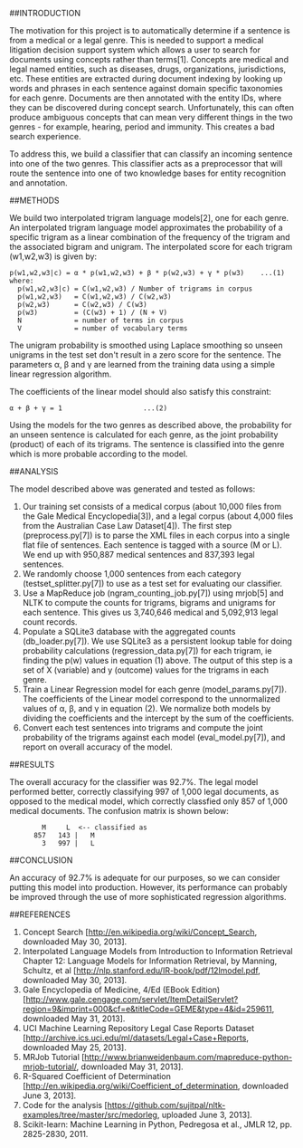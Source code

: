 ##INTRODUCTION

The motivation for this project is to automatically determine if a sentence is from a medical or a legal genre. This is needed to support a medical litigation decision support system which allows a user to search for documents using concepts rather than terms[1]. Concepts are medical and legal named entities, such as diseases, drugs, organizations, jurisdictions, etc. These entities are extracted during document indexing by looking up words and phrases in each sentence against domain specific taxonomies for each genre. Documents are then annotated with the entity IDs, where they can be discovered during concept search. Unfortunately, this can often produce ambiguous concepts that can mean very different things in the two genres - for example, hearing, period and immunity. This creates a bad search experience.

To address this, we build a classifier that can classify an incoming sentence into one of the two genres. This classifier acts as a preprocessor that will route the sentence into one of two knowledge bases for entity recognition and annotation.

##METHODS

We build two interpolated trigram language models[2], one for each genre. An interpolated trigram language model approximates the probability of a specific trigram as a linear combination of the frequency of the trigram and the associated bigram and unigram. The interpolated score for each trigram (w1,w2,w3) is given by:

    p(w1,w2,w3|c) = α * p(w1,w2,w3) + β * p(w2,w3) + γ * p(w3)    ...(1)
    where:
      p(w1,w2,w3|c) = C(w1,w2,w3) / Number of trigrams in corpus
      p(w1,w2,w3)   = C(w1,w2,w3) / C(w2,w3)
      p(w2,w3)      = C(w2,w3) / C(w3)
      p(w3)         = (C(w3) + 1) / (N + V)
      N             = number of terms in corpus
      V             = number of vocabulary terms

The unigram probability is smoothed using Laplace smoothing so unseen unigrams in the test set don't result in a zero score for the sentence. The parameters α, β and γ are learned from the training data using a simple linear regression algorithm.

The coefficients of the linear model should also satisfy this constraint:

    α + β + γ = 1                    ...(2)

Using the models for the two genres as described above, the probability for an unseen sentence is calculated for each genre, as the joint probability (product) of each of its trigrams. The sentence is classified into the genre which is more probable according to the model.

##ANALYSIS

The model described above was generated and tested as follows:

1. Our training set consists of a medical corpus (about 10,000 files from the Gale Medical Encyclopedia[3]), and a legal corpus (about 4,000 files from the Australian Case Law Dataset[4]). The first step (preprocess.py[7]) is to parse the XML files in each corpus into a single flat file of sentences. Each sentence is tagged with a source (M or L). We end up with 950,887 medical sentences and 837,393 legal sentences.
2. We randomly choose 1,000 sentences from each category (testset_splitter.py[7]) to use as a test set for evaluating our classifier.
3. Use a MapReduce job (ngram_counting_job.py[7]) using mrjob[5] and NLTK to compute the counts for trigrams, bigrams and unigrams for each sentence. This gives us 3,740,646 medical and 5,092,913 legal count records.
4. Populate a SQLite3 database with the aggregated counts (db_loader.py[7]). We use SQLite3 as a persistent lookup table for doing probability calculations (regression_data.py[7]) for each trigram, ie finding the p(w) values in equation (1) above. The output of this step is a set of X (variable) and y (outcome) values for the trigrams in each genre.
5. Train a Linear Regression model for each genre (model_params.py[7]). The coefficients of the Linear model correspond to the unnormalized values of α, β, and γ in equation (2). We normalize both models by dividing the coefficients and the intercept by the sum of the coefficients.
6. Convert each test sentences into trigrams and compute the joint probability of the trigrams against each model (eval_model.py[7]), and report on overall accuracy of the model.

##RESULTS

The overall accuracy for the classifier was 92.7%. The legal model performed better, correctly classifying 997 of 1,000 legal documents, as opposed to the medical model, which correctly classfied only 857 of 1,000 medical documents. The confusion matrix is shown below:

            M     L  <-- classified as
          857   143 |   M
            3   997 |   L

##CONCLUSION

An accuracy of 92.7% is adequate for our purposes, so we can consider putting this model into production. However, its performance can probably be improved through the use of more sophisticated regression algorithms.

##REFERENCES

  1. Concept Search [http://en.wikipedia.org/wiki/Concept_Search, downloaded May 30, 2013].
  2. Interpolated Language Models from Introduction to Information Retrieval Chapter 12: Language Models for Information Retrieval, by Manning, Schultz, et al [http://nlp.stanford.edu/IR-book/pdf/12lmodel.pdf, downloaded May 30, 2013].
  3. Gale Encyclopedia of Medicine, 4/Ed (EBook Edition) [http://www.gale.cengage.com/servlet/ItemDetailServlet?region=9&imprint=000&cf=e&titleCode=GEME&type=4&id=259611, downloaded May 31, 2013].
  4. UCI Machine Learning Repository Legal Case Reports Dataset [http://archive.ics.uci.edu/ml/datasets/Legal+Case+Reports, downloaded May 25, 2013].
  5. MRJob Tutorial [http://www.brianweidenbaum.com/mapreduce-python-mrjob-tutorial/, downloaded May 31, 2013].
  6. R-Squared Coefficient of Determination [http://en.wikipedia.org/wiki/Coefficient_of_determination, downloaded June 3, 2013].
  7. Code for the analysis [https://github.com/sujitpal/nltk-examples/tree/master/src/medorleg, uploaded June 3, 2013].
  8. Scikit-learn: Machine Learning in Python, Pedregosa et al., JMLR 12, pp. 2825-2830, 2011. 

